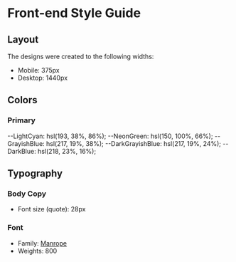 # Front-end Style Guide

## Layout

The designs were created to the following widths:

- Mobile: 375px
- Desktop: 1440px

## Colors

### Primary

--LightCyan: hsl(193, 38%, 86%);
--NeonGreen: hsl(150, 100%, 66%);
--GrayishBlue: hsl(217, 19%, 38%);
--DarkGrayishBlue: hsl(217, 19%, 24%);
--DarkBlue: hsl(218, 23%, 16%);

## Typography

### Body Copy

- Font size (quote): 28px

### Font

- Family: [Manrope](https://fonts.google.com/specimen/Manrope)
- Weights: 800
